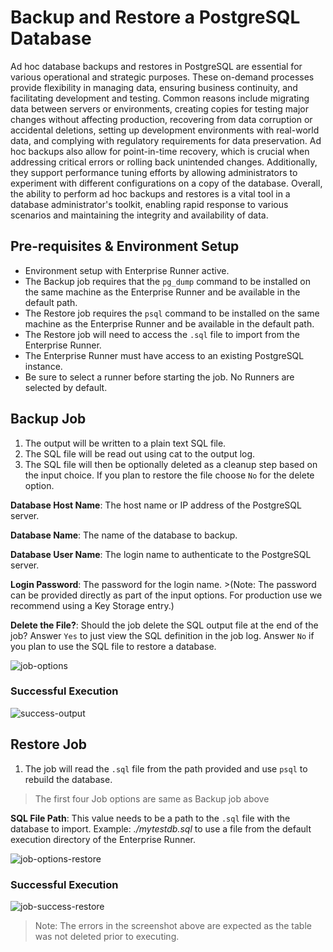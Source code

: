 # Backup and Restore a PostgreSQL Database

Ad hoc database backups and restores in PostgreSQL are essential for various operational and strategic purposes. These on-demand processes provide flexibility in managing data, ensuring business continuity, and facilitating development and testing. Common reasons include migrating data between servers or environments, creating copies for testing major changes without affecting production, recovering from data corruption or accidental deletions, setting up development environments with real-world data, and complying with regulatory requirements for data preservation. Ad hoc backups also allow for point-in-time recovery, which is crucial when addressing critical errors or rolling back unintended changes. Additionally, they support performance tuning efforts by allowing administrators to experiment with different configurations on a copy of the database. Overall, the ability to perform ad hoc backups and restores is a vital tool in a database administrator's toolkit, enabling rapid response to various scenarios and maintaining the integrity and availability of data.


## Pre-requisites & Environment Setup

- Environment setup with Enterprise Runner active.
- The Backup job requires that the `pg_dump` command to be installed on the same machine as the Enterprise Runner and be available in the default path.
- The Restore job requires the `psql` command to be installed on the same machine as the Enterprise Runner and be available in the default path.
- The Restore job will need to access the `.sql` file to import from the Enterprise Runner.
- The Enterprise Runner must have access to an existing PostgreSQL instance.
- Be sure to select a runner before starting the job.  No Runners are selected by default.  

## Backup Job

1. The output will be written to a plain text SQL file.
1. The SQL file will be read out using cat to the output log.
1. The SQL file will then be optionally deleted as a cleanup step based on the input choice.  If you plan to restore the file choose `No` for the delete option.

**Database Host Name**: The host name or IP address of the PostgreSQL server.

**Database Name**: The name of the database to backup.

**Database User Name**: The login name to authenticate to the PostgreSQL server.

**Login Password**: The password for the login name.  >(Note: The password can be provided directly as part of the input options. For production use we recommend using a Key Storage entry.)

**Delete the File?**: Should the job delete the SQL output file at the end of the job? Answer `Yes` to just view the SQL definition in the job log. Answer `No` if you plan to use the SQL file to restore a database.

![job-options](/assets/img/solutions-postgres-backup-options.png)<br>


### Successful Execution

![success-output](/assets/img/solutions-postgres-backup-success.png)<br>

## Restore Job

1. The job will read the `.sql` file from the path provided and use `psql` to rebuild the database.

> The first four Job options are same as Backup job above

**SQL File Path**: This value needs to be a path to the `.sql` file with the database to import.  Example: _./mytestdb.sql_ to use a file from the default execution directory of the Enterprise Runner.

![job-options-restore](/assets/img/solutions-postgres-restore-options.png)

### Successful Execution

![job-success-restore](/assets/img/solutions-postgres-restore-output.png)

> Note: The errors in the screenshot above are expected as the table was not deleted prior to executing.